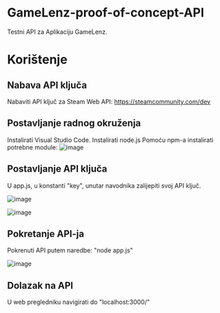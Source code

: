 # GameLenz-proof-of-concept-API
Testni API za Aplikaciju GameLenz.

# Korištenje
## Nabava API ključa
Nabaviti API ključ za Steam Web API: https://steamcommunity.com/dev

## Postavljanje radnog okruženja
Instalirati Visual Studio Code.
Instalirati node.js
Pomoću npm-a instalirati potrebne module:
![image](https://github.com/user-attachments/assets/bb59c848-9415-4948-a84b-15fae1fdbdcb)

## Postavljanje API ključa
U app.js, u konstanti "key", unutar navodnika zalijepiti svoj API ključ.

![image](https://github.com/user-attachments/assets/64fffb39-0656-46f3-aa40-7bff46413627)

![image](https://github.com/user-attachments/assets/16689cd8-705d-4140-ad09-fbf3eba2193c)

## Pokretanje API-ja
Pokrenuti API putem naredbe: "node app.js"

![image](https://github.com/user-attachments/assets/dc0c4a97-c219-4ed3-a8c3-c650977d1519)

## Dolazak na API
U web pregledniku navigirati do "localhost:3000/"


